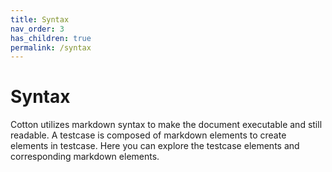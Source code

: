 ```yaml
---
title: Syntax
nav_order: 3
has_children: true
permalink: /syntax
---
```


# Syntax

Cotton utilizes markdown syntax to make the document executable and still readable. A testcase is composed of markdown elements to create elements in testcase. Here you can explore the testcase elements and corresponding markdown elements.